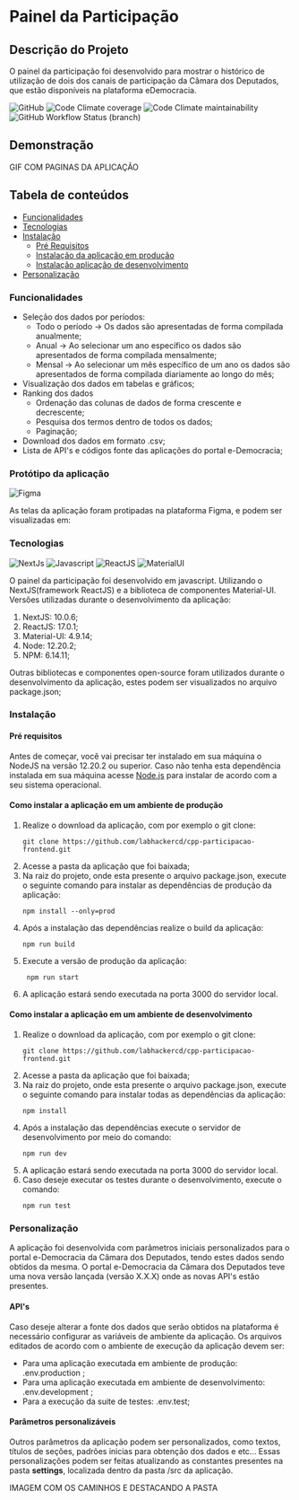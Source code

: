 # Painel da Participação

## Descrição do Projeto
O painel da participação foi desenvolvido para mostrar o histórico de utilização de dois dos canais de participação da Câmara dos Deputados, que estão disponíveis na plataforma eDemocracia.

![GitHub](https://img.shields.io/github/license/labhackercd/cpp-participacao-frontend?style=flat-square)
![Code Climate coverage](https://img.shields.io/codeclimate/coverage/labhackercd/cpp-participacao-frontend?style=flat-square)
![Code Climate maintainability](https://img.shields.io/codeclimate/maintainability/labhackercd/cpp-participacao-frontend?style=flat-square)
![GitHub Workflow Status (branch)](https://img.shields.io/github/workflow/status/labhackercd/cpp-participacao-frontend/CI/dev?label=build-dev&style=flat-square)

## Demonstração
  GIF COM PAGINAS DA APLICAÇÃO

## Tabela de conteúdos
   * [Funcionalidades](#funcionalidades)
   * [Tecnologias](#tecnologias)
   * [Instalação](#instalação)
	   * [Pré Requisitos](#pré-requisitos)
	   * [Instalação da aplicação em produção](#como-instalar-a-aplicação-em-um-ambiente-de-produção)
	   * [Instalação aplicação de desenvolvimento](#como-instalar-a-aplicação-em-um-ambiente-de-desenvolvimento)
   * [Personalização](#personalização)

### Funcionalidades
 
 - Seleção dos dados por períodos:
	 - Todo o período -> Os dados são apresentadas de forma compilada anualmente;
	 - Anual -> Ao selecionar um ano específico os dados são apresentados de forma compilada mensalmente;
	 - Mensal -> Ao selecionar um mês específico de um ano os dados são apresentados de forma compilada diariamente ao longo do mês; 
 - Visualização dos dados em tabelas e gráficos;
 - Ranking dos dados
	 - Ordenação das colunas de dados de forma crescente e decrescente;
	 - Pesquisa dos termos dentro de todos os dados;
	 - Paginação;
 - Download dos dados em formato .csv;
 - Lista de API's e códigos fonte das aplicações do portal e-Democracia;


### Protótipo da aplicação
![Figma](https://img.shields.io/badge/figma-%23F24E1E.svg?style=for-the-badge&logo=figma&logoColor=white)

As telas da aplicação foram protipadas na plataforma Figma, e podem ser visualizadas em:

### Tecnologias
![NextJs](https://img.shields.io/badge/next.js-000000?style=for-the-badge&logo=next-dot-js&logoColor=white)
![Javascript](https://img.shields.io/badge/JavaScript-323330?style=for-the-badge&logo=javascript&logoColor=F7DF1E)
![ReactJS](https://img.shields.io/badge/React-20232A?style=for-the-badge&logo=react&logoColor=61DAFB)
![MaterialUI](https://img.shields.io/badge/Material--UI-0081CB?style=for-the-badge&logo=material-ui&logoColor=white)

O painel da participação foi desenvolvido em javascript. Utilizando o NextJS(framework ReactJS) e a biblioteca de componentes Material-UI.
Versões utilizadas durante o desenvolvimento da aplicação:

 1. NextJS: 10.0.6;
 2. ReactJS: 17.0.1;
 3. Material-UI: 4.9.14;
 4. Node: 12.20.2;
 5. NPM: 6.14.11;

Outras bibliotecas e componentes open-source foram utilizados durante o desenvolvimento da aplicação, estes podem ser visualizados no arquivo package.json;


### Instalação

#### Pré requisitos
Antes de começar, você vai precisar ter instalado em sua máquina o NodeJS na versão 12.20.2 ou superior. Caso não tenha esta dependência instalada em sua máquina acesse [Node.js]([https://nodejs.org/en/](https://nodejs.org/en/)) para instalar de acordo com a seu sistema operacional.

#### Como instalar a aplicação em um ambiente de produção
 1. Realize o download da aplicação, com por exemplo o git clone:			 
    ```
    git clone https://github.com/labhackercd/cpp-participacao-frontend.git
    ```
 2.  Acesse a pasta da aplicação que foi baixada;
 3. Na raiz do projeto, onde esta presente o arquivo package.json, execute o seguinte comando para instalar as dependências de produção da aplicação:
    ```
    npm install --only=prod
    ```
 4. Após a instalação das dependências realize o build da aplicação:
    ```
    npm run build
    ```
 5. Execute a versão de produção da aplicação:
    ```
     npm run start
    ```
 6. A aplicação estará sendo executada na porta 3000 do servidor local.
 
 
#### Como instalar a aplicação em um ambiente de desenvolvimento
 1. Realize o download da aplicação, com por exemplo o git clone:
    ```
    git clone https://github.com/labhackercd/cpp-participacao-frontend.git
    ```
 2.  Acesse a pasta da aplicação que foi baixada;
 3. Na raiz do projeto, onde esta presente o arquivo package.json, execute o seguinte comando para instalar todas as dependências da aplicação:
    ```
    npm install
    ```
 4. Após a instalação das dependências execute o servidor de desenvolvimento por meio do comando:
    ```
    npm run dev
    ```
 5. A aplicação estará sendo executada na porta 3000 do servidor local.
 6. Caso deseje executar os testes durante o desenvolvimento, execute o comando: 
    ```
    npm run test
    ```

### Personalização

A aplicação foi desenvolvida com parâmetros iniciais personalizados para o portal e-Democracia da Câmara dos Deputados, tendo estes dados sendo obtidos da mesma. O portal e-Democracia da Câmara dos Deputados teve uma nova versão lançada (versão X.X.X) onde as novas API's estão presentes.

#### API's
Caso deseje alterar a fonte dos dados que serão obtidos na plataforma é necessário configurar as variáveis de ambiente da aplicação. Os arquivos editados de acordo com o ambiente de execução da aplicação devem ser:

 - Para uma aplicação executada em ambiente de produção: .env.production ;
 - Para uma aplicação executada em ambiente de desenvolvimento: .env.development ;
 - Para a execução da suite de testes: .env.test;

#### Parâmetros personalizáveis
Outros parâmetros da aplicação podem ser personalizados, como textos, títulos de seções, padrões inicias para obtenção dos dados e etc...
Essas personalizações podem ser feitas atualizando as constantes presentes na pasta **settings**, localizada dentro da pasta /src da aplicação.

IMAGEM COM OS CAMINHOS E DESTACANDO A PASTA
